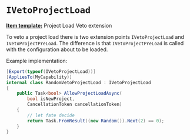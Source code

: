 # `IVetoProjectLoad`

**[Item template:](project_item_templates.md)** Project Load Veto extension

To veto a project load there is two extension points `IVetoProjectLoad` and `IVetoProjectPreLoad`.
The difference is that `IVetoProjectPreLoad` is called with the configuration about to be loaded.

Example implementation:

```csharp
[Export(typeof(IVetoProjectLoad))]
[AppliesTo(MyCapability)]
internal class RandomVetoProjectLoad : IVetoProjectLoad
{
    public Task<bool> AllowProjectLoadAsync(
        bool isNewProject,
        CancellationToken cancellationToken)
    {
        // let fate decide
        return Task.FromResult((new Random()).Next(2) == 0);
    }
}
```
